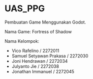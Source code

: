 # UAS_PPG

Pembuatan Game Menggunakan Godot.

Nama Game: Fortress of Shadow

Nama Kelompok:

- Vico Rafelino / 2272011
- Samuel Setyawan Prakasa / 2272030
- Joni Hendrawan / 2272034
- Julyanto Jie / 2272038
- Jonathan Immanuel / 2272045
